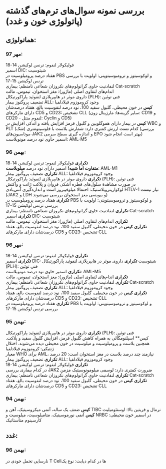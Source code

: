 # بررسی نمونه سوال‌های ترم‌های گذشته (پاتولوژی خون و غدد)
## هماتولوژی:
### مهر 97:  
فولیکولار لنفوم: ترنس لوکیشن 14-18  
اسمیر DIC: شیتوسیت  
هفتاد درصد پرومیلوسیت در PBS و لوکوسیتوز و ترومبوسیتوپنی: اولویت با بررسی ترنس لوکیشن 15-17  
لنفادنیت حاوی گرانولوم‌های نکروزان شعاعی نامنظم: بیماری Cat-scratch  
اندام‌های لنفاوی اصلی (ماژور): مغز استخوان، تیموس، مالت  
داروی موثر در هایپرپلازی لنفوئید پاراکورتیکال (PLH): فنی توئین  
تضعیف پروگنوز بیمار ALL: وجود کروموزوم فیلادلفیا  
**کیس** در خون محیطی، گلبول سفید 100، نود درصد لنفوسیت بالغ، هفتاد درصدشان دارای مارکرهای CD5 و CD23: تشخیص CLL (سایر گزینه‌ها: مارژینال زون: CD19 و CD20 -  لنفوم منتل: Cyclin و CD5)  
**کیس** در بیمار دارای هموگلوبین و گلبول قرمز افزایش یافته و اندکی افزایش در WBC و PLT کدام تست ارزش کمتری دارد: شمارش بلاست با فلوسیتومتری (شک) (بررسی موتاسیون‌های JAK2 و اندازه گیری سطح سرمی EPO بهتر است انجام شود)  
اسمیر حاوی نود درصد مونوبلاست: AML-M5  

### بهمن 96:
**تکراری** فولیکولار لنفوم: ترنس لوکیشن 14-18  
**متفاوت اما شبیه!** اسمیر دارای نود درصد **میلوبلاست**: AML-M1  
**تکراری** تضعیف پروگنوز بیمار ALL: وجود کروموزوم فیلادلفیا  
**تکراری** داروی موثر در هایپرپلازی لنفوئید پاراکورتیکال (PLH): فنی توئین  
در صورت مشاهدۀ سلول‌های قطره اشکی فروان و پلاکت ژانت و واکنش لوکواریتروبلاستیک: احتمالا میلوفیبروز است و اندازه‌گیری آنتی‌بادی HTLV-1 نیاز نیست (JAK2 و LDH و بیوپسی مغز استخوان بررسی می‌شوند)   
**تکراری** هفتاد درصد پرومیلوسیت در PBS و لوکوسیتوز و ترومبوسیتوپنی: اولویت با بررسی ترنس لوکیشن 15-17  
**تکراری** لنفادنیت حاوی گرانولوم‌های نکروزان شعاعی نامنظم: بیماری Cat-scratch  
**تکراری** اسمیر DIC: شیتوسیت  
**تکراری** اندام‌های لنفاوی اصلی (ماژور): مغز استخوان، تیموس، مالت  
**تکراری** **کیس** در خون محیطی، گلبول سفید 100، نود درصد لنفوسیت بالغ، هفتاد درصدشان دارای مارکرهای CD5 و CD23: تشخیص CLL  


### مهر 96:
**تکراری** فولیکولار لنفوم: ترنس لوکیشن 14-18  
**تکراری** اسمیر DIC: شیتوسیت
**تکراری** داروی موثر در هایپرپلازی لنفوئید پاراکورتیکال (PLH): فنی توئین  
**تکراری** اسمیر حاوی نود درصد مونوبلاست: AML-M5  
**تکراری** اندام‌های لنفاوی اصلی (ماژور): مغز استخوان، تیموس، مالت  
**تکراری** لنفادنیت حاوی گرانولوم‌های نکروزان شعاعی نامنظم: بیماری Cat-scratch  
**تکراری** تضعیف پروگنوز بیمار ALL: وجود کروموزوم فیلادلفیا  
**تکراری** **کیس** در خون محیطی، گلبول سفید 100، نود درصد لنفوسیت بالغ، هفتاد درصدشان دارای مارکرهای CD5 و CD23: تشخیص CLL  
**تکراری** هفتاد درصد پرومیلوسیت در PBS و لوکوسیتوز و ترومبوسیتوپنی: اولویت با بررسی ترنس لوکیشن 15-17  

### بهمن 95:
**تکراری** داروی موثر در هایپرپلازی لنفوئید پاراکورتیکال (PLH): فنی توئین  
کیس** اسپلنومگالی به همراه کاهش گلبول قرمز، افزایش گلبول سفید و پلاکت. همچنین بلاست و پرومیلوسیت و میلوسیت در خون محیطی دیده می‌شوند. اختلال ژنتیکی: کروموزوم فیلادلفیا  
معیار WHO برای AML، نیازمند چند درصد بلاست در مغز استخوان است: 20 درصد  
**تکراری** تضعیف پروگنوز بیمار ALL: وجود کروموزوم فیلادلفیا  
**تکراری** فولیکولار لنفوم: ترنس لوکیشن 14-18  
در کدام بیماری بررسی JAK2 ضرورت کمتری دارد: لوسمی میلومونوسیتیک مزمن  
**تکراری** لنفادنیت حاوی گرانولوم‌های نکروزان شعاعی نامنظم: بیماری Cat-scratch  
**تکراری** **کیس** در خون محیطی، گلبول سفید 100، نود درصد لنفوسیت بالغ، هفتاد درصدشان دارای مارکرهای CD5 و CD23: تشخیص CLL 

### بهمن 94:
**کیس** ضعف یک ساله، آنمی میکروسیتیک، آهن و TIBC نرمال و فریتین بالا: اوستئومیلیت  
**کیس** آنمی نورموسیتیک، متامیلوسیت، میلوسیت و NRBC در اسمیر خون محیطی: کارسینوم متاستاتیک  


## غدد:
### بهمن 96:
نارسایی تحمل خودی در T Cellها در کدام دیابت: نوع یک
